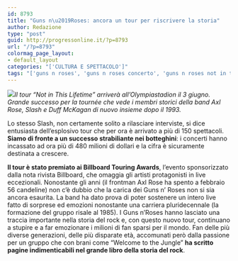 ```yaml
---
id: 8793
title: "Guns n\u2019Roses: ancora un tour per riscrivere la storia"
author: Redazione
type: "post"
guid: http://progressonline.it/?p=8793
url: "/?p=8793"
colormag_page_layout:
- default_layout
categories: "['CULTURA E SPETTACOLO']"
tags: "['guns n roses', 'guns n roses concerto', 'guns n roses not in this lifetime', 'guns n roses tour']"
---
```


*![](https://progressonline.it/wp-content/uploads/2018/06/Guns-NRoses-2017-300x198.jpg)Il tour “Not in This Lifetime” arriverà all’Olympiastadion il 3 giugno. Grande successo per la tournée che vede i membri storici della band Axl Rose, Slash e Duff McKagan di nuovo insieme dopo il 1993.*

Lo stesso Slash, non certamente solito a rilasciare interviste, si dice entusiasta dell’esplosivo tour che per ora è arrivato a più di 150 spettacoli. **Siamo di fronte a un successo strabiliante nei botteghini**: i concerti hanno incassato ad ora più di 480 milioni di dollari e la cifra è sicuramente destinata a crescere.

**Il tour è stato premiato ai Billboard Touring Awards**, l’evento sponsorizzato dalla nota rivista Billboard, che omaggia gli artisti protagonisti in live eccezionali. Nonostante gli anni (il frontman Axl Rose ha spento a febbraio 56 candeline) non c’è dubbio che la carica dei Guns n’ Roses non si sia ancora esaurita. La band ha dato prova di poter sostenere un intero live fatto di sorprese ed emozioni nonostante una carriera pluridecennale (la formazione del gruppo risale al 1985). I Guns n’Roses hanno lasciato una traccia importante nella storia del rock e, con questo nuovo tour, continuano a stupire e a far emozionare i milioni di fan sparsi per il mondo. Fan delle più diverse generazioni, delle più disparate età, accomunati però dalla passione per un gruppo che con brani come “Welcome to the Jungle” **ha scritto pagine indimenticabili nel grande libro della storia del rock**.